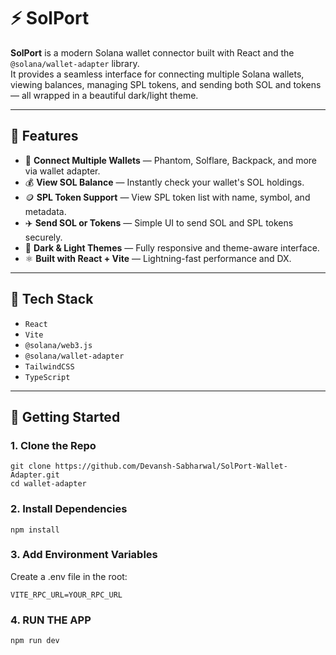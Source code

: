 # ⚡ SolPort

**SolPort** is a modern Solana wallet connector built with React and the `@solana/wallet-adapter` library.  
It provides a seamless interface for connecting multiple Solana wallets, viewing balances, managing SPL tokens, and sending both SOL and tokens — all wrapped in a beautiful dark/light theme.

---

## 🚀 Features

- 🔗 **Connect Multiple Wallets** — Phantom, Solflare, Backpack, and more via wallet adapter.
- 💰 **View SOL Balance** — Instantly check your wallet's SOL holdings.
- 🪙 **SPL Token Support** — View SPL token list with name, symbol, and metadata.
- ✈️ **Send SOL or Tokens** — Simple UI to send SOL and SPL tokens securely.
- 🌙 **Dark & Light Themes** — Fully responsive and theme-aware interface.
- ⚛️ **Built with React + Vite** — Lightning-fast performance and DX.

---

## 🧩 Tech Stack

- `React`
- `Vite`
- `@solana/web3.js`
- `@solana/wallet-adapter`
- `TailwindCSS`
- `TypeScript`

---

## 🔧 Getting Started

### 1. Clone the Repo

```
git clone https://github.com/Devansh-Sabharwal/SolPort-Wallet-Adapter.git
cd wallet-adapter
```

### 2. Install Dependencies

```
npm install
```

### 3. Add Environment Variables

Create a .env file in the root:

```
VITE_RPC_URL=YOUR_RPC_URL
```

### 4. RUN THE APP

```
npm run dev
```
